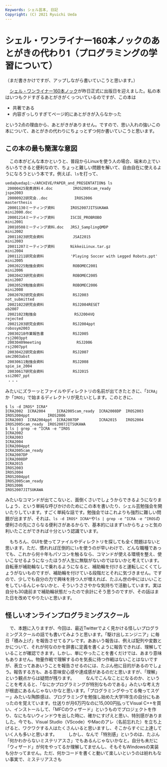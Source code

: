```yaml
---
Keywords: シェル芸本, 日記
Copyright: (C) 2021 Ryuichi Ueda
---
```


# シェル・ワンライナー160本ノックのあとがきの代わり1（プログラミングの学習について）

（まだ書きかけですが、アップしながら書いていこうと思います。）

　[シェル・ワンライナー160本ノック](https://gihyo.jp/book/2021/978-4-297-12267-6)が昨日正式に出版日を迎えました。私の本はいつもクドすぎるあとがきがくっついているのですが、この本は

* 共著である
* 内容ぎっしりすぎてページ的にあとがきが入らなかった

という2点の理由から、あとがきがありません。ですので、思い入れの強いこの本について、あとがきの代わりにちょっとずつ何か書いていこうと思います。



## この本の最も簡潔な意図

　この本がどんな本かというと、普段からLinuxを使う人の場合、端末の上でいろいろできると便利なので、ちょっと難しい問題を解いて、自由自在に使えるようになろうという本です。例えば、`ls`を打って、

```
ueda@uedap1:~/ARCHIVE/PAPER_and_PRESENTATION$ ls
 20000425発表資料４.doc         IROS2005cam_ready                        jspe2003
 20000922研究会..doc            IROS2006                                 masterthesis
 20001130ミーティング資料       IROS2007JITSUKAWA                        mini2000.doc
 20001214ミーティング資料       ISCIE_PROBROBO                           mini2001
 20010508ミーティング資料.doc   JRSJ_SamplingQMDP                        mini2002
 20011023研究会資料             JSAI2015                                 mini2003
 20011207ミーティング資料       NikkeiLinux.tar.gz                       mini2004
 20011211研究会資料            'Playing Soccer with Legged Robots.ppt'   mini2005
 20020225勉強会資料             ROBOMEC2001                              mini2006
 20020423研究会資料             ROBOMEC2005                              mini2007
 20020529勉強会資料             ROBOMEC2006                              mini2008
 20020702研究会資料             RSJ2003                                  not_submitted
 20021022研究会資料             RSJ2004RESET                             ob2007
 20021023勉強会                 RSJ2004VQ                                rejected
 20021203研究会資料             RSJ2004ppt                               robosym2003
 20030218作業報告書             RSJ2005                                  rsj2003ppt
 20030409meeting                RSJ2006                                  rsj2007ppt
 20030422研究会資料             RSJ2007                                  smc2003abst
 20030611勉強会資料             RSJ2008                                  spie_ie_2004
 20030617研究会資料             RSJ2015                                  ssi2007_ppt
 ・・・
```

みたいにズラーッとファイルやディレクトリの名前が出てきたときに、「`ICRA`」か「`IROS`」で始まるディレクトリが見たいとします。このときに、

```
$ ls -d IROS* ICRA*
ICRA2002  ICRA2004     ICRA2005cam_ready  ICRA2008DP  IROS2003  IROS2004ppt        IROS2006
ICRA2003  ICRA2004ppt  ICRA2007DP         ICRA2015    IROS2004  IROS2005cam_ready  IROS2007JITSUKAWA
$ ls | grep -e ^ICRA -e ^IROS
ICRA2002
ICRA2003
ICRA2004
ICRA2004ppt
ICRA2005cam_ready
ICRA2007DP
ICRA2008DP
ICRA2015
IROS2003
IROS2004
IROS2004ppt
IROS2005cam_ready
IROS2006
IROS2007JITSUKAWA
```

みたいなコマンドが出てこないと、面倒くさいでしょうからできるようになりましょう、という単純な呼びかけのためにこの本を書いたり、シェル芸勉強会を開いたりしています。すごく単純な話です。勉強会ではこれよりも強烈に難しい問題が出ますが、それは、`ls -d IROS* ICRA*`や`ls | grep -e ^ICRA -e ^IROS`の便利さの先にさらなる便利さがあるからで、基本的にはまず`ls`からちょっと気の利いたことができれば十分という認識でいます。

　もちろん、GUIを使ってファイルやディレクトリを探しても全く問題はないと思います。ただ、慣れれば圧倒的に`ls`を使うのが早いわけで、どんな職種であっても、これから何十年もパソコンを触るなら、コマンドが使える環境を整え、使いこなせるようになったほうが人生に無駄がないのではないかと考えています。自転車が補助輪なしで乗れるようになると、補助輪を付けると運転しにくくてしょうがないものですが、補助輪を付けている段階だとそれに気づきません。ですので、少しでも自分の力で興味を持つ人が増えれば、たぶん世の中にはいいことをしているんじゃないかと、そういうささやかな気持ちで活動しています。実は自分も30歳前まで補助輪状態だったので余計にそう思うのですが、その話はまた日を改めてやりたいと思います。

## 怪しいオンラインプログラミングスクール

　で、本題に入りますが、今回は、最近Twitterでよく見かける怪しいプログラミングスクールの話でも書いてみようと思います。「駆け出しエンジニア」に毎日「積み上げ」を報告させてるアレです。ああいう報告は、例えば配列や変数とかについて、それが何なのかを辞書に定義を書くように報告できれば、理解していることが確認できます。しかし、単にやったことを書くだけでは、あまり意味もありません。物量作戦で理解するのを気長に待つ作戦はないことはないですが、表立ってああいうことを報告させるのには、たぶん他に目的があるのでしょう。報告する方も、ある意味安心感や達成感があるのだと思いますが、「理解」という観点からは疑問が残ります。
　
　なんでこんなことになるのか、ということを考えると、「なにかプログラミングが特別なものである」みたいな考え方が根底にあるんじゃないかなと思います。「プログラミングやってる俺ってスゲー」みたいな陶酔感は、プログラミングを勉強し始めた大学1年生の自分にもあったのを覚えています。仕送りが月6万円なのに15,000円払ってVisual C++を買い、インストールして、「MFCのウィザード」というものでプロジェクトを作り、なにもないウィンドウを出した時に、確かにすげえと思い、特別感がありました。今でも、Visual Studio（VScode）やMacのアレ（名前忘れた）を立ち上げると、ワクワクする人はたくさんいると思いますし、そこからすぐに上達していく人も多いと思います。
　
　しかし、なんで「特別感」というのは、たぶん「何かわからないミステリアスさ」でもあるんじゃないかなと。自分も未だに「ウィザード」が何をやってるか理解してませんし、そもそもWindowsの実装も分かってません。ただ、何かコードを書くと動いて楽しいというのは紛れもない事実で、ミステリアスさも
